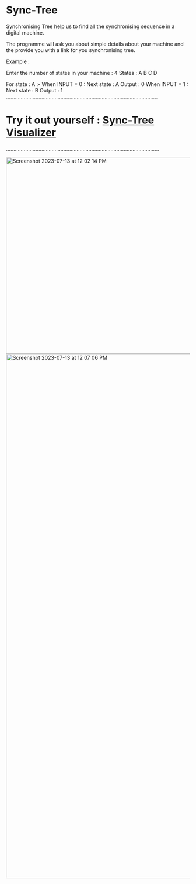 # Sync-Tree
Synchronising  Tree help us to find all the synchronising sequence in a digital machine.

The programme will ask you about simple details about your machine and the provide you with a link for you synchronising tree.

Example :

Enter the number of states in your machine : 4
States : A B C D 

 For state : A :- 
 When INPUT = 0 : 
 Next state : A
 Output : 0
 When INPUT = 1 : 
 Next state : B
 Output : 1
.......................................................................................................
 # Try it out yourself : [Sync-Tree Visualizer](tpcg.io/_49R0EK)
........................................................................................................

<img width="538" alt="Screenshot 2023-07-13 at 12 02 14 PM" src="https://github.com/palanurag23/Sync-Tree/assets/80236783/edeb51e3-ad4f-4308-b8f1-d03521795f2c">

<img width="1434" alt="Screenshot 2023-07-13 at 12 07 06 PM" src="https://github.com/palanurag23/Sync-Tree/assets/80236783/6f2efd6c-e6bc-4aa8-ada1-770fc9a628bc">
